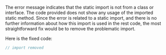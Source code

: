 The error message indicates that the static import is not from a class or interface. The code provided does not show any usage of the imported static method. Since the error is related to a static import, and there is no further information about how this import is used in the rest code, the most straightforward fix would be to remove the problematic import. 

Here is the fixed code:

```java
// import removed
```